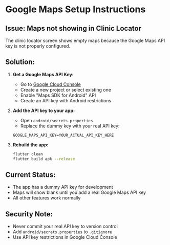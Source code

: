 # Google Maps Setup Instructions

## Issue: Maps not showing in Clinic Locator

The clinic locator screen shows empty maps because the Google Maps API key is not properly configured.

## Solution:

1. **Get a Google Maps API Key:**
   - Go to [Google Cloud Console](https://console.cloud.google.com/)
   - Create a new project or select existing one
   - Enable "Maps SDK for Android" API
   - Create an API key with Android restrictions

2. **Add the API key to your app:**
   - Open `android/secrets.properties`
   - Replace the dummy key with your real API key:
   ```
   GOOGLE_MAPS_API_KEY=YOUR_ACTUAL_API_KEY_HERE
   ```

3. **Rebuild the app:**
   ```bash
   flutter clean
   flutter build apk --release
   ```

## Current Status:
- The app has a dummy API key for development
- Maps will show blank until you add a real Google Maps API key
- All other features work normally

## Security Note:
- Never commit your real API key to version control
- Add `android/secrets.properties` to `.gitignore`
- Use API key restrictions in Google Cloud Console
